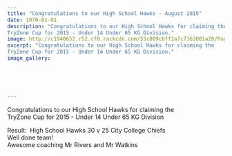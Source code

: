 ```yaml
---
title: "Congratulations to our High School Hawks - August 2015"
date: 1970-01-01
description: "Congratulations to our High School Hawks for claiming the
TryZone Cup for 2015 - Under 14 Under 65 KG Division."
image: http://c1940652.r52.cf0.rackcdn.com/55c809cbff2a7c7363001a28/Rugby.-High-School-Hawks-7.8.gif
excerpt: "Congratulations to our High School Hawks for claiming the
TryZone Cup for 2015 - Under 14 Under 65 KG Division."
image_gallery:
    
    
    
    
    
---
```


<p><span>Congratulations to our High School Hawks for claiming the</span><br /><span>TryZone Cup for 2015 - Under 14 Under 65 KG Division</span></p>
<p><span>Result: &nbsp;High School Hawks 30 v 25&nbsp;<span>City College Chiefs</span></span><br /><span>Well done team! <br />Awesome coaching Mr Rivers and Mr Watkins</span></p>

